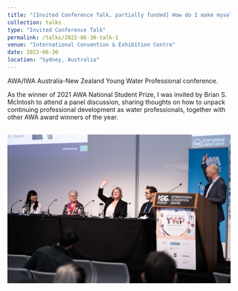 ```yaml
---
title: "[Invited Conference Talk, partially funded] How do I make myself better? Unpacking Continuing Professional Development Outcomes and Approaches for Water Professionals"
collection: talks
type: "Invited Conference Talk"
permalink: /talks/2022-06-30-talk-1
venue: "International Convention & Exhibition Centre"
date: 2022-06-30
location: "Sydney, Australia"
---
```


AWA/IWA Australia-New Zealand Young Water Professional conference. 

As the winner of 2021 AWA National Student Prize, I was invited by Brian S. McIntosh to attend a panel discussion, sharing thoughts on how to unpack continuing professional development as water professionals, together with other AWA award winners of the year. 

<br/><img src='/images/20220630talk.jpg'>


